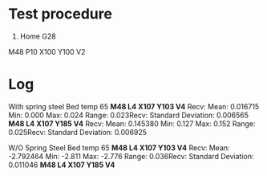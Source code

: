 
# Test procedure
1. Home
 G28
 
 M48 P10 X100 Y100 V2
 

# Log
With spring steel
Bed temp 65
**M48 L4 X107 Y103 V4**
Recv: Mean: 0.016715 Min: 0.000 Max: 0.024 Range: 0.023Recv: Standard Deviation: 0.006565
**M48 L4 X107 Y185 V4**
Recv: Mean: 0.145380 Min: 0.127 Max: 0.152 Range: 0.025Recv: Standard Deviation: 0.006925

W/O Spring Steel
Bed temp 65
**M48 L4 X107 Y103 V4**
Recv: Mean: -2.792464 Min: -2.811 Max: -2.776 Range: 0.036Recv: Standard Deviation: 0.011046
**M48 L4 X107 Y185 V4**
<!--stackedit_data:
eyJoaXN0b3J5IjpbLTE0NTk1ODc5NjksMTMyMDczNTkyNyw5NT
M2NzgzMjNdfQ==
-->